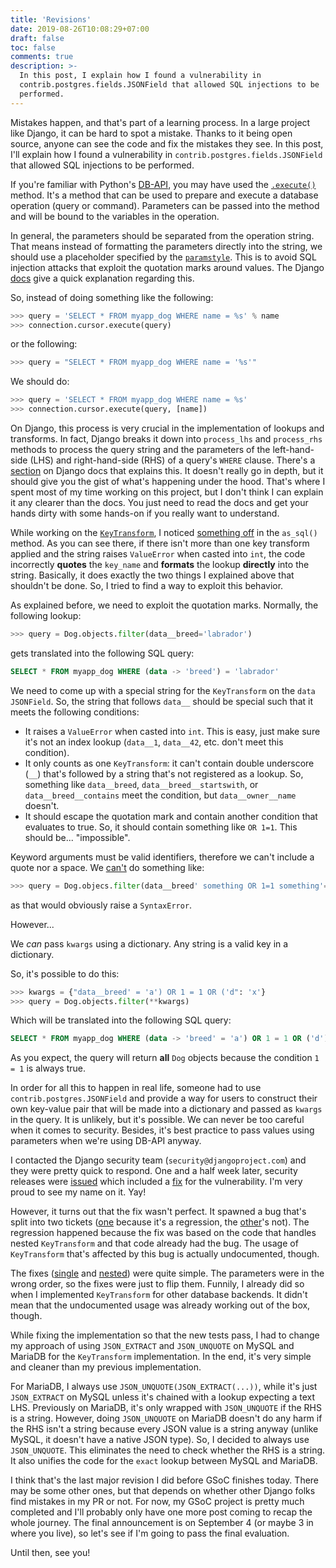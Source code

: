 ```yaml
---
title: 'Revisions'
date: 2019-08-26T10:08:29+07:00
draft: false
toc: false
comments: true
description: >-
  In this post, I explain how I found a vulnerability in
  contrib.postgres.fields.JSONField that allowed SQL injections to be
  performed.
---
```


Mistakes happen, and that's part of a learning process. In a large project like
Django, it can be hard to spot a mistake. Thanks to it being open source,
anyone can see the code and fix the mistakes they see. In this post, I'll
explain how I found a vulnerability in `contrib.postgres.fields.JSONField` that
allowed SQL injections to be performed.

If you're familiar with Python's [DB-API], you may have used the [`.execute()`]
method. It's a method that can be used to prepare and execute a database
operation (query or command). Parameters can be passed into the method and will
be bound to the variables in the operation.

In general, the parameters should be separated from the operation string. That
means instead of formatting the parameters directly into the string, we should
use a placeholder specified by the [`paramstyle`]. This is to avoid SQL
injection attacks that exploit the quotation marks around values. The Django
[docs] give a quick explanation regarding this.

So, instead of doing something like the following:

```python
>>> query = 'SELECT * FROM myapp_dog WHERE name = %s' % name
>>> connection.cursor.execute(query)
```

or the following:

```python
>>> query = "SELECT * FROM myapp_dog WHERE name = '%s'"
```

We should do:

```python
>>> query = 'SELECT * FROM myapp_dog WHERE name = %s'
>>> connection.cursor.execute(query, [name])
```

On Django, this process is very crucial in the implementation of lookups and
transforms. In fact, Django breaks it down into `process_lhs` and `process_rhs`
methods to process the query string and the parameters of the left-hand-side
(LHS) and right-hand-side (RHS) of a query's `WHERE` clause. There's a
[section] on Django docs that explains this. It doesn't really go in depth, but
it should give you the gist of what's happening under the hood. That's where I
spent most of my time working on this project, but I don't think I can explain
it any clearer than the docs. You just need to read the docs and get your hands
dirty with some hands-on if you really want to understand.

While working on the [`KeyTransform`], I noticed [something off] in the
`as_sql()` method. As you can see there, if there isn't more than one key
transform applied and the string raises `ValueError` when casted into `int`,
the code incorrectly **quotes** the `key_name` and **formats** the lookup
**directly** into the string. Basically, it does exactly the two things I
explained above that shouldn't be done. So, I tried to find a way to exploit
this behavior.

As explained before, we need to exploit the quotation marks. Normally, the
following lookup:

```python
>>> query = Dog.objects.filter(data__breed='labrador')
```

gets translated into the following SQL query:

```sql
SELECT * FROM myapp_dog WHERE (data -> 'breed') = 'labrador'
```

We need to come up with a special string for the `KeyTransform` on the `data`
`JSONField`. So, the string that follows `data__` should be special such that
it meets the following conditions:

- It raises a `ValueError` when casted into `int`. This is easy, just make sure
  it's not an index lookup (`data__1`, `data__42`, etc. don't meet this
  condition).
- It only counts as one `KeyTransform`: it can't contain double underscore
  (`__`) that's followed by a string that's not registered as a lookup. So,
  something like `data__breed`, `data__breed__startswith`, or
  `data__breed__contains` meet the condition, but `data__owner__name` doesn't.
- It should escape the quotation mark and contain another condition that
  evaluates to true. So, it should contain something like `OR 1=1`. This should
  be... "impossible".

Keyword arguments must be valid identifiers, therefore we can't include a quote
nor a space. We [can't] do something like:

```python
>>> query = Dog.objecs.filter(data__breed' something OR 1=1 something'='labrador')
```

as that would obviously raise a `SyntaxError`.

However...

We _can_ pass `kwargs` using a dictionary. Any string is a valid key in a
dictionary.

So, it's possible to do this:

```python
>>> kwargs = {"data__breed' = 'a') OR 1 = 1 OR ('d": 'x'}
>>> query = Dog.objects.filter(**kwargs)
```

Which will be translated into the following SQL query:

```sql
SELECT * FROM myapp_dog WHERE (data -> 'breed' = 'a') OR 1 = 1 OR ('d') = '"x"'
```

As you expect, the query will return **all** `Dog` objects because the
condition `1 = 1` is always true.

In order for all this to happen in real life, someone had to use
`contrib.postgres.JSONField` and provide a way for users to construct their own
key-value pair that will be made into a dictionary and passed as `kwargs` in
the query. It is unlikely, but it's possible. We can never be too careful when
it comes to security. Besides, it's best practice to pass values using
parameters when we're using DB-API anyway.

I contacted the Django security team (`security@djangoproject.com`) and they
were pretty quick to respond. One and a half week later, security releases were
[issued] which included a [fix] for the vulnerability. I'm very proud to see my
name on it. Yay!

However, it turns out that the fix wasn't perfect. It spawned a bug that's
split into two tickets ([one] because it's a regression, the [other]'s not).
The regression happened because the fix was based on the code that handles
nested `KeyTransform` and that code already had the bug. The usage of
`KeyTransform` that's affected by this bug is actually undocumented, though.

The fixes ([single] and [nested]) were quite simple. The parameters were in the
wrong order, so the fixes were just to flip them. Funnily, I already did so
when I implemented `KeyTransform` for other database backends. It didn't mean
that the undocumented usage was already working out of the box, though.

While fixing the implementation so that the new tests pass, I had to change my
approach of using `JSON_EXTRACT` and `JSON_UNQUOTE` on MySQL and MariaDB for
the `KeyTransform` implementation. In the end, it's very simple and cleaner
than my previous implementation.

For MariaDB, I always use `JSON_UNQUOTE(JSON_EXTRACT(...))`, while it's just
`JSON_EXTRACT` on MySQL unless it's chained with a lookup expecting a text LHS.
Previously on MariaDB, it's only wrapped with `JSON_UNQUOTE` if the RHS is a
string. However, doing `JSON_UNQUOTE` on MariaDB doesn't do any harm if the RHS
isn't a string because every JSON value is a string anyway (unlike MySQL, it
doesn't have a native JSON type). So, I decided to always use `JSON_UNQUOTE`.
This eliminates the need to check whether the RHS is a string. It also unifies
the code for the `exact` lookup between MySQL and MariaDB.

I think that's the last major revision I did before GSoC finishes today. There
may be some other ones, but that depends on whether other Django folks find
mistakes in my PR or not. For now, my GSoC project is pretty much completed and
I'll probably only have one more post coming to recap the whole journey. The
final announcement is on September 4 (or maybe 3 in where you live), so let's
see if I'm going to pass the final evaluation.

Until then, see you!

[db-api]: https://www.python.org/dev/peps/pep-0249
[`.execute()`]: https://www.python.org/dev/peps/pep-0249/#id15
[`paramstyle`]: https://www.python.org/dev/peps/pep-0249/#paramstyle
[docs]: https://docs.djangoproject.com/en/2.2/topics/db/sql/#passing-parameters-into-raw
[section]: https://docs.djangoproject.com/en/2.2/howto/custom-lookups/
[`keytransform`]: /gsoc/transforms
[something off]: https://github.com/django/django/blob/4b78420d250df5e21763633871e486ee76728cc4/django/contrib/postgres/fields/jsonb.py#L111-L117
[can't]: https://stackoverflow.com/questions/16700006/feature-kwargs-allowing-improperly-named-variables
[issued]: https://www.djangoproject.com/weblog/2019/aug/01/security-releases/#s-cve-2019-14234-sql-injection-possibility-in-key-and-index-lookups-for-jsonfield-hstorefield
[fix]: https://github.com/django/django/commit/7deeabc7c7526786df6894429ce89a9c4b614086
[one]: https://code.djangoproject.com/ticket/30672
[other]: https://code.djangoproject.com/ticket/30704
[single]: https://github.com/django/django/commit/1f8382d34d54061eddc41df6994e20ee38c60907
[nested]: https://github.com/django/django/commit/c19ad2da4b573431843e5cead77f4139e29c77a0
